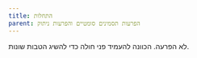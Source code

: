```yaml
---
title: התחלות
parent: הפרעות תסמינים סומטיים והפרעות ניתוק
---
```


לא הפרעה.
הכוונה להעמיד פני חולה כדי להשיג הטבות שונות.



<script src="https://utteranc.es/client.js"
        repo="AdiShamir/AdiShamir.github.io"
        issue-term="pathname"
        label="comment"
        theme="github-dark"
        crossorigin="anonymous"
        async>
</script>
